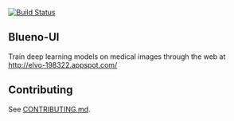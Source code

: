 [![Build Status](https://travis-ci.com/elvoai/blueno-ui.svg?branch=master)](https://travis-ci.com/elvoai/blueno-ui)


## Blueno-UI

Train deep learning models on medical images through the web at http://elvo-198322.appspot.com/

## Contributing

See [CONTRIBUTING.md](CONTRIBUTING.md).